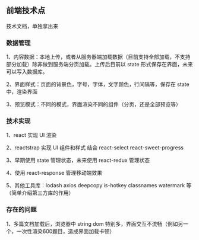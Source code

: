 ## 前端技术点

技术文档，单独拿出来

### 数据管理

1、内容数据：本地上传，或者从服务器端加载数据（目前支持全部加载，不支持部分加载）除非做到服务端分页加载。上传后目前以 state 形式保存在界面，未来可以写入数据库。

2、界面样式：页面的背景色，字号，字体，文字颜色，行间隔等，保存在 state 中，渲染界面

3、预览模式：不同的模式，界面渲染不同的组件（分页，还是全部预览等）

### 技术实现

1、react 实现 UI 渲染

2、reactstrap 实现 UI 组件和样式 结合 react-select react-sweet-progress

3、早期使用 state 管理状态，未来使用 react-redux 管理状态

4、使用 react-response 管理移动端效果

5、其他工具库：lodash axios deepcopy is-hotkey classnames watermark 等（简单介绍第三方库的作用）

### 存在的问题

1、多篇文档加载后，浏览器中 string dom 特别多，界面交互不流畅（例如另一个，一次性渲染600题目，造成界面加载卡顿）
